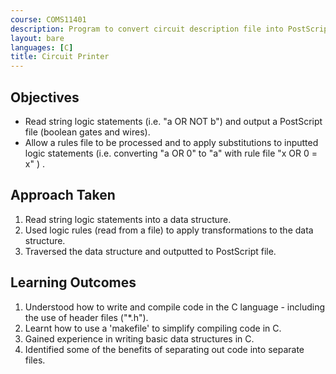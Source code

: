 ```yaml
---
course: COMS11401
description: Program to convert circuit description file into PostScript file.
layout: bare
languages: [C]
title: Circuit Printer
---
```


## Objectives

* Read string logic statements (i.e. "a OR NOT b") and output a PostScript file (boolean gates and wires).
* Allow a rules file to be processed and to apply substitutions to inputted logic statements  (i.e. converting "a OR 0" to "a" with rule file "x OR 0 = x" ) .

## Approach Taken

1. Read string logic statements into a data structure.
1. Used logic rules (read from a file) to apply transformations to the data structure.
1. Traversed the data structure and outputted to PostScript file.


## Learning Outcomes

1. Understood how to write and compile code in the C language - including the use of header files ("*.h").
1. Learnt how to use a 'makefile' to simplify compiling code in C.
1. Gained experience in writing basic data structures in C. 
1. Identified some of the benefits of separating out code into separate files.
